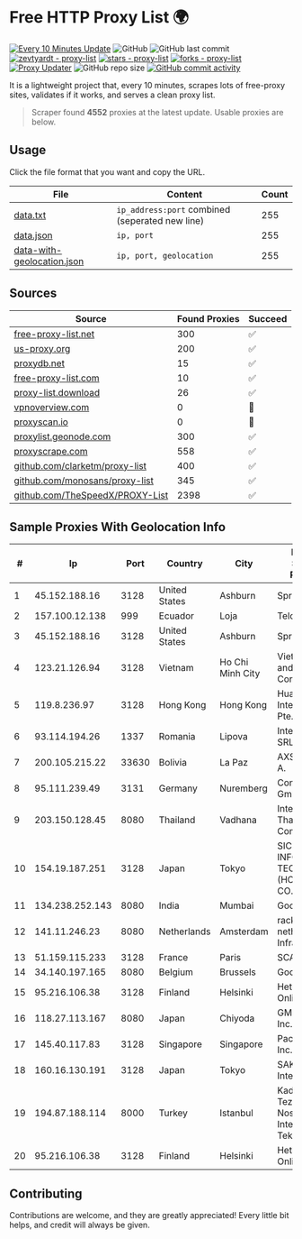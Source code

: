 
# Free HTTP Proxy List 🌍

[![Every 10 Minutes Update](https://github.com/mertguvencli/http-proxy-list/actions/workflows/main.yml/badge.svg?branch=main)](https://github.com/mertguvencli/http-proxy-list/actions/workflows/main.yml)
![GitHub](https://img.shields.io/github/license/mertguvencli/http-proxy-list)
![GitHub last commit](https://img.shields.io/github/last-commit/mertguvencli/http-proxy-list)
[![zevtyardt - proxy-list](https://img.shields.io/static/v1?label=zevtyardt&message=proxy-list&color=blue&logo=github)](https://github.com/zevtyardt/proxy-list "Go to GitHub repo")
[![stars - proxy-list](https://img.shields.io/github/stars/zevtyardt/proxy-list?style=social)](https://github.com/zevtyardt/proxy-list)
[![forks - proxy-list](https://img.shields.io/github/forks/zevtyardt/proxy-list?style=social)](https://github.com/zevtyardt/proxy-list)
[![Proxy Updater](https://github.com/zevtyardt/proxy-list/workflows/Proxy%20Updater/badge.svg)](https://github.com/zevtyardt/proxy-list/actions?query=workflow:"Proxy+Updater")
![GitHub repo size](https://img.shields.io/github/repo-size/zevtyardt/proxy-list)
[![GitHub commit activity](https://img.shields.io/github/commit-activity/m/zevtyardt/proxy-list?logo=commits)](https://github.com/zevtyardt/proxy-list/commits/main)

It is a lightweight project that, every 10 minutes, scrapes lots of free-proxy sites, validates if it works, and serves a clean proxy list.

> Scraper found **4552** proxies at the latest update. Usable proxies are below.

## Usage

Click the file format that you want and copy the URL.

|File|Content|Count|
|----|-------|-----|
|[data.txt](https://raw.githubusercontent.com/mertguvencli/http-proxy-list/main/proxy-list/data.txt)|`ip_address:port` combined (seperated new line)|255|
|[data.json](https://raw.githubusercontent.com/mertguvencli/http-proxy-list/main/proxy-list/data.json)|`ip, port`|255|
|[data-with-geolocation.json](https://raw.githubusercontent.com/mertguvencli/http-proxy-list/main/proxy-list/data-with-geolocation.json)|`ip, port, geolocation`|255|

## Sources

|Source|Found Proxies|Succeed|
|------|-------------|-------|
|[free-proxy-list.net](https://free-proxy-list.net)|300|✅|
|[us-proxy.org](https://www.us-proxy.org)|200|✅|
|[proxydb.net](http://proxydb.net)|15|✅|
|[free-proxy-list.com](https://free-proxy-list.com/?page=&port=&type%5B%5D=http&type%5B%5D=https&up_time=0&search=Search)|10|✅|
|[proxy-list.download](https://www.proxy-list.download/HTTP)|26|✅|
|[vpnoverview.com](https://vpnoverview.com/privacy/anonymous-browsing/free-proxy-servers)|0|🚫|
|[proxyscan.io](https://www.proxyscan.io)|0|🚫|
|[proxylist.geonode.com](https://proxylist.geonode.com/api/proxy-list?limit=300&page=1&sort_by=lastChecked&sort_type=desc&protocols=http,https)|300|✅|
|[proxyscrape.com](https://api.proxyscrape.com/v2/?request=displayproxies&protocol=http&timeout=10000&country=all&ssl=all&anonymity=all)|558|✅|
|[github.com/clarketm/proxy-list](https://raw.githubusercontent.com/clarketm/proxy-list/master/proxy-list-raw.txt)|400|✅|
|[github.com/monosans/proxy-list](https://raw.githubusercontent.com/monosans/proxy-list/main/proxies/http.txt)|345|✅|
|[github.com/TheSpeedX/PROXY-List](https://raw.githubusercontent.com/TheSpeedX/PROXY-List/master/http.txt)|2398|✅|


## Sample Proxies With Geolocation Info

|#|Ip|Port|Country|City|Internet Service Provider|
|-|--|----|-------|----|-------------------------|
|1|45.152.188.16|3128|United States|Ashburn|Sprint|
|2|157.100.12.138|999|Ecuador|Loja|Telconet S.A|
|3|45.152.188.16|3128|United States|Ashburn|Sprint|
|4|123.21.126.94|3128|Vietnam|Ho Chi Minh City|VietNam Post and Telecom Corporation|
|5|119.8.236.97|3128|Hong Kong|Hong Kong|Huawei International Pte. Ltd.|
|6|93.114.194.26|1337|Romania|Lipova|Interkvm Host SRL|
|7|200.105.215.22|33630|Bolivia|La Paz|AXS Bolivia S. A.|
|8|95.111.239.49|3131|Germany|Nuremberg|Contabo GmbH|
|9|203.150.128.45|8080|Thailand|Vadhana|Internet Thailand Company Ltd|
|10|154.19.187.251|3128|Japan|Tokyo|SICLOUD INFORMATION TECHNOLOGY (HONGKONG) CO., LIMITED|
|11|134.238.252.143|8080|India|Mumbai|Google LLC|
|12|141.11.246.23|8080|Netherlands|Amsterdam|rack400 com netherlands Infrastructure|
|13|51.159.115.233|3128|France|Paris|SCALEWAY|
|14|34.140.197.165|8080|Belgium|Brussels|Google LLC|
|15|95.216.106.38|3128|Finland|Helsinki|Hetzner Online GmbH|
|16|118.27.113.167|8080|Japan|Chiyoda|GMO Internet, Inc.|
|17|145.40.117.83|3128|Singapore|Singapore|Packet Host, Inc.|
|18|160.16.130.191|3128|Japan|Tokyo|SAKURA Internet Inc.|
|19|194.87.188.114|8000|Turkey|Istanbul|Kadir Huseyin Tezcan Nosspeed Internet Teknolojileri|
|20|95.216.106.38|3128|Finland|Helsinki|Hetzner Online GmbH|



## Contributing

Contributions are welcome, and they are greatly appreciated! Every
little bit helps, and credit will always be given.

